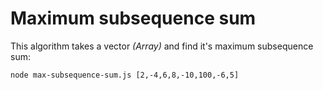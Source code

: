 Maximum subsequence sum
=============

This algorithm takes a vector *(Array)* and find it's maximum subsequence sum:

```shell
node max-subsequence-sum.js [2,-4,6,8,-10,100,-6,5]
```
